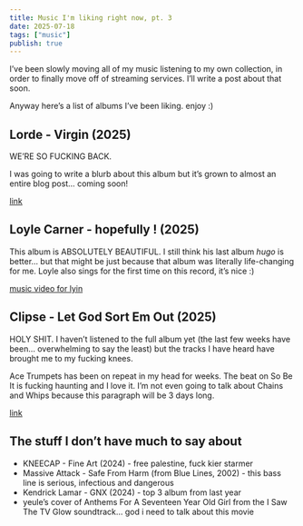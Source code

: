 ```yaml
---
title: Music I'm liking right now, pt. 3
date: 2025-07-18
tags: ["music"]
publish: true
---
```


I’ve been slowly moving all of my music listening to my own collection, in order to finally move off of streaming services. I’ll write a post about that soon.

Anyway here’s a list of albums I’ve been liking. enjoy :)

## Lorde - Virgin (2025)

WE’RE SO FUCKING BACK.

I was going to write a blurb about this album but it’s grown to almost an entire blog post…
coming soon!

[link](https://song.link/https://open.spotify.com/album/28bHj2enHkHVFLwuWmkwlQ?si=64e5aa424dfe41ba)

## Loyle Carner - hopefully ! (2025)

This album is ABSOLUTELY BEAUTIFUL. I still think his last album _hugo_ is better… but that might be just because that album was literally life-changing for me. Loyle also sings for the first time on this record, it’s nice :)

[music video for lyin](https://www.youtube.com/watch?v=2T1zfi0xvQc)

## Clipse - Let God Sort Em Out (2025)

HOLY SHIT. I haven’t listened to the full album yet (the last few weeks have been… overwhelming to say the least) but the tracks I have heard have brought me to my fucking knees.

Ace Trumpets has been on repeat in my head for weeks. The beat on So Be It is fucking haunting and I love it. I’m not even going to talk about Chains and Whips because this paragraph will be 3 days long.

[link](https://song.link/https://open.spotify.com/album/17ScNnJ0lSWajodZaRpHdQ?si=E6Mt6DwFSqSbpWo-4ODKtA)

## The stuff I don’t have much to say about

- KNEECAP - Fine Art (2024) - free palestine, fuck kier starmer
- Massive Attack - Safe From Harm (from Blue Lines, 2002) - this bass line is serious, infectious and dangerous
- Kendrick Lamar - GNX (2024) - top 3 album from last year
- yeule’s cover of Anthems For A Seventeen Year Old Girl from the I Saw The TV Glow soundtrack… god i need to talk about this movie
